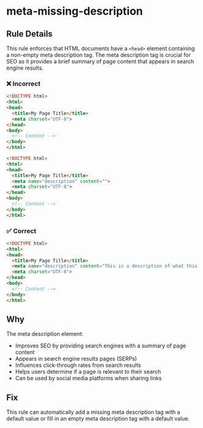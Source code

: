 # meta-missing-description

## Rule Details

This rule enforces that HTML documents have a `<head>` element containing a non-empty meta description tag. The meta description tag is crucial for SEO as it provides a brief summary of page content that appears in search engine results.

### ❌ Incorrect

```html
<!DOCTYPE html>
<html>
<head>
  <title>My Page Title</title>
  <meta charset="UTF-8">
</head>
<body>
  <!-- Content -->
</body>
</html>
```

```html
<!DOCTYPE html>
<html>
<head>
  <title>My Page Title</title>
  <meta name="description" content="">
  <meta charset="UTF-8">
</head>
<body>
  <!-- Content -->
</body>
</html>
```

### ✅ Correct

```html
<!DOCTYPE html>
<html>
<head>
  <title>My Page Title</title>
  <meta name="description" content="This is a description of what this page is about">
  <meta charset="UTF-8">
</head>
<body>
  <!-- Content -->
</body>
</html>
```

## Why

The meta description element:

- Improves SEO by providing search engines with a summary of page content
- Appears in search engine results pages (SERPs)
- Influences click-through rates from search results
- Helps users determine if a page is relevant to their search
- Can be used by social media platforms when sharing links

## Fix

This rule can automatically add a missing meta description tag with a default value or fill in an empty meta description tag with a default value.
